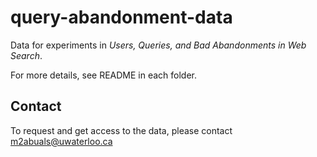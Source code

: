 # query-abandonment-data

Data for experiments in *Users, Queries, and Bad Abandonments in Web Search*.

For more details, see README in each folder.
  

## Contact

To request and get access to the data, please contact m2abuals@uwaterloo.ca
